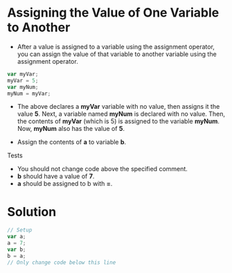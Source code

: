 # Assigning the Value of One Variable to Another

- After a value is assigned to a variable using the assignment operator, you can assign the value of that variable to another variable using the assignment operator.

```js
var myVar;
myVar = 5;
var myNum;
myNum = myVar;
```

- The above declares a **myVar** variable with no value, then assigns it the value **5**. Next, a variable named **myNum** is declared with no value. Then, the contents of **myVar** (which is 5) is assigned to the variable **myNum**. Now, **myNum** also has the value of **5**.

- Assign the contents of **a** to variable **b**.

Tests
- You should not change code above the specified comment.
- **b** should have a value of **7**.
- **a** should be assigned to b with **=**.

# Solution

```js
// Setup
var a;
a = 7;
var b;
b = a;
// Only change code below this line
```
